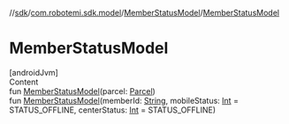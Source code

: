 //[sdk](../../../index.md)/[com.robotemi.sdk.model](../index.md)/[MemberStatusModel](index.md)/[MemberStatusModel](-member-status-model.md)



# MemberStatusModel  
[androidJvm]  
Content  
fun [MemberStatusModel](-member-status-model.md)(parcel: [Parcel](https://developer.android.com/reference/kotlin/android/os/Parcel.html))  
fun [MemberStatusModel](-member-status-model.md)(memberId: [String](https://kotlinlang.org/api/latest/jvm/stdlib/kotlin/-string/index.html), mobileStatus: [Int](https://kotlinlang.org/api/latest/jvm/stdlib/kotlin/-int/index.html) = STATUS_OFFLINE, centerStatus: [Int](https://kotlinlang.org/api/latest/jvm/stdlib/kotlin/-int/index.html) = STATUS_OFFLINE)  



